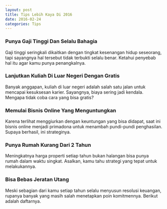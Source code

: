 ```yaml
---
layout: post
title: Tips Lebih Kaya Di 2016
date: 2016-02-24
categories: Tips
---
```

<h3>Punya Gaji Tinggi Dan Selalu Bahagia</h3>
Gaji tinggi seringkali dikaitkan dengan tingkat kesenangan hidup seseorang, tapi sayangnya hal tersebut tidak terbukti selalu benar. Ketahui penyebab hal itu agar kamu punya penangkalnya.
<!--more-->
<h3>Lanjutkan Kuliah Di Luar Negeri Dengan Gratis</h3>
Banyak anggapan, kuliah di luar negeri adalah salah satu jalan untuk mencapai kesuksesan karier. Sayangnya, biaya sering jadi kendala. Mengapa tidak coba cara yang bisa gratis?
<h3>Memulai Bisnis Online Yang Menguntungkan</h3>
Karena terlihat menggiurkan dengan keuntungan yang bisa didapat, saat ini bisnis online menjadi primadona untuk menambah pundi-pundi penghasilan. Supaya berhasil, ini strateginya.
<h3>Punya Rumah Kurang Dari 2 Tahun</h3>
Meningkatnya harga properti setiap tahun bukan halangan bisa punya rumah dalam waktu singkat. Asalkan, kamu tahu strategi yang tepat untuk melakukannya.
<h3>Bisa Bebas Jeratan Utang</h3>
Meski sebagian dari kamu setiap tahun selalu menyusun resolusi keuangan, rupanya banyak yang masih salah menetapkan poin komitmennya. Berikut adalah daftarnya.
